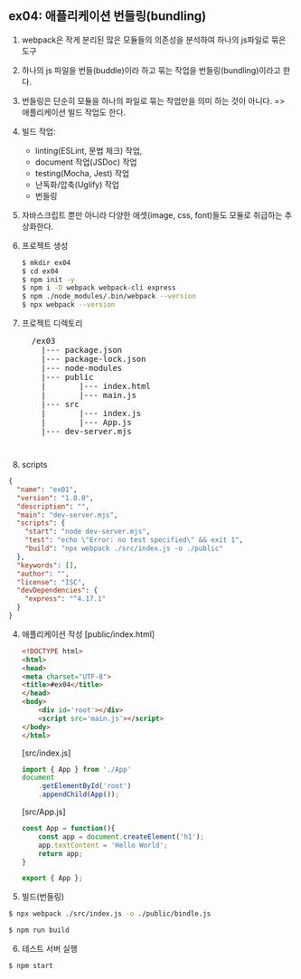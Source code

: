 ## ex04: 애플리케이션 번들링(bundling)
1.  webpack은 작게 분리된 많은 모듈들의 의존성을 분석하여 하나의 js파일로 묶은 도구
2.  하나의 js 파일을 번들(buddle)이라 하고 묶는 작업을 번들링(bundling)이라고 한다.
3.  번들링은 단순히 모듈을 하나의 파일로 묶는 작업만을 의미 하는 것이 아니다. => 애플리케이션 빌드 작업도 한다.
4.  빌드 작업:
    + linting(ESLint, 문법 체크) 작업,  
    + document 작업(JSDoc) 작업
    + testing(Mocha, Jest) 작업
    + 난독화/압축(Uglify) 작업
    + 번들링
5. 자바스크립트 뿐만 아니라 다양한 애셋(image, css, font)들도 모듈로 취급하는 추상화한다. 

1. 프로젝트 생성
    ```bash
    $ mkdir ex04
    $ cd ex04
    $ npm init -y
    $ npm i -D webpack webpack-cli express
    $ npm ./node_modules/.bin/webpack --version
    $ npx webpack --version
    ```
2.  프로젝트 디렉토리
    <pre>
      /ex03
        |--- package.json
        |--- package-lock.json
        |--- node-modules
        |--- public
        |       |--- index.html
        |       |--- main.js
        |--- src
        |       |--- index.js
        |       |--- App.js
        |--- dev-server.mjs   
    <pre>
3. scripts
```json
{
  "name": "ex01",
  "version": "1.0.0",
  "description": "",
  "main": "dev-server.mjs",
  "scripts": {
    "start": "node dev-server.mjs",
    "test": "echo \"Error: no test specified\" && exit 1",
    "build": "npx webpack ./src/index.js -o ./public"
  },
  "keywords": [],
  "author": "",
  "license": "ISC",
  "devDependencies": {
    "express": "^4.17.1"
  }
}
```

4.  애플리케이션 작성
    [public/index.html]
    ```html
    <!DOCTYPE html>
    <html>
    <head>
    <meta charset="UTF-8">
    <title>#ex04</title>
    </head>
    <body>
        <div id='root'></div>
        <script src='main.js'></script>
    </body>
    </html>    
    ```
    [src/index.js]
    ```javascript
    import { App } from './App'
    document
        .getElementById('root')
        .appendChild(App());
    ```
    [src/App.js]
    ```javascript
    const App = function(){
        const app = document.createElement('h1');
        app.textContent = 'Hello World';
        return app;
    }
    
    export { App };
    ```

5. 빌드(번들링)
```bash
$ npx webpack ./src/index.js -o ./public/bindle.js
```

```bash
$ npm run build
```

6. 테스트 서버 실행
```bash
$ npm start
```

